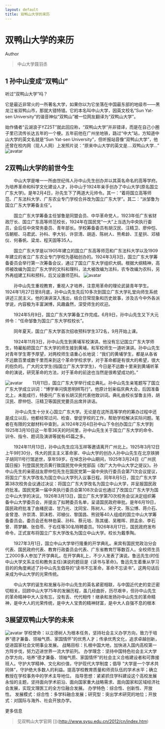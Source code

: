 ```yaml
---
layout: default
title: 双鸭山大学的来历
---
```


# 双鸭山大学的来历
Author
>中山大学聂羽丞 

## 1 **孙中山变成“双鸭山”**
听过“双鸭山大学”吗？

它是最近非常火的一所著名大学，如果你以为它坐落在中国最东部的地级市——黑龙江省双鸭山市，那就大错特错。它的本名叫中山大学，因英文校名“Sun Yat-sen University”的谐音神似“双鸭山”被一位网友翻译为“双鸭山大学”。

始作俑者“云湖浪子YZ25T”就此回应称，“双鸭山大学”并非错译，而是在自己小圈子里已流传长达五年的一个梗。五年前他在广州坐地铁，路过“中大”站，方知道中山大学的英文名就是“Sun Yat-sen University”，但听报站音像“双鸭山大学”，他还曾在校内网（现人人网）上发照片说：“原来中山大学的英文是....双鸭山大学…”
![avatar](images/1.jpg)
## **2双鸭山大学的前世今生**
　　中山大学是唯一一所由世纪伟人孙中山先生创办并以其英名命名的高等学府。为培养革命和科学文化建设人才，孙中山于1924年亲手创办了中山大学(原名国立广东大学)。是年2月4日，孙先生下了两道大元帅令。其一：“着将国立高等师范、广东法科大学、广东农业专门学校合并改为国立广东大学”。其二：“派邹鲁为国立广东大学筹备主任”。

　　国立广东大学筹备主任邹鲁是同盟会员、中华革命党人，1923年任广东省财政厅长、国立广东高等师范校长，1924年在国民党“一大”上当选为中央执行委员，会后任中央常务委员、青年部长。学校筹备委员有胡汉民、汪精卫、廖仲恺、伍朝枢、马君武、孙科、李大钊、许崇清、胡适、陈树人、熊希龄、王星拱、邓植仪、何春帆、梁龙、程天固等35人。

　　国立广东大学是以1905年建立的国立广东高等师范和广东法科大学以及1909年建立的省立广东农业专门学校为基础创办的。1924年3月3日，国立广东大学筹备委员会举行第一次筹备会议，通过了国立广东大学组织大纲。根据大纲精神，高师被改编为国立广东大学的文科和理科，法大被改编为法科，农专改编为农科，另外再组建工科和预科，后又设置师范科。
![avatar](images/2.jpg)

　　孙中山先生重视教育，重视人才培养，注意用革命的理论武装青年学生。1924年1月27日至8月底，孙中山先生先后10多次到国立广东大学礼堂向师生系统讲述三民主义。他的演讲深入浅出，结合日常现象和历史故事，涉及古今中外各派学说，内容极为丰富渊博，风趣盎然，深受师生的欢迎。

　　1924年5月9日，国立广东大学筹备工作完成。6月9日，孙中山先生又下大元帅令：“任命邹鲁为国立广东大学校校长”。

　　同年夏天，国立广东大学首次招收预科学生372名，9月开始上课。

　　1924年11月3日，孙中山先生到黄埔军校演讲。他没有忘记国立广东大学师生，特雇船把国立广东大学的师生接到黄埔，和军校师生一道听演讲。孙中山先生对青年学生寄予厚望，对两校师生语重心长地说：“我们的黄埔学生，都是从各省不远数百里或数千里而来到这个革命学校求学，对于革命都是有很大的希望，很大的抱负的。广大的文学生(指国立广东大学学生)，今日是不远数十里来到黄埔听革命的演说，研究革命的方法，对于革命的前途也当然是很希望成功的。”

![avatar](images/3.jpg)
　　11月11日，国立广东大学举行成立典礼。孙中山先生亲笔题写了国立广东大学成立训词：“博学审问慎思明辨笃行”。他原计划亲临庆典大会，后因准备北上，未能成行，特委托广东省长胡汉民代表他致训词。典礼由校长邹鲁主持，胡汉民、廖仲恺、汪精卫等国民党要员出席并讲话。

　　
孙中山先生十分关心国立广东大学。无论是在这所高等学府的筹办过程中还是成立以后，他都经常过问、检查、督促学校的工作，帮助学校解决实际问题。笔者在有限的文献材料中查到，从1924年2月4日孙中山下令创办国立广东大学到1925年3月10日这一年零36天的时间里，孙中山先生关于国立广东大学的命令、训令、指令、题词及演讲等就有45篇之多。

　　1924年11月13日，孙中山先生应冯玉祥等邀请离开广州北上。1925年3月12日上午9时30分，伟大的民主主义革命家、中山大学的创办人孙中山先生在北京铁狮子胡同11号行馆逝世，享年59岁。在悼念孙中山期间，1925年3月24日《广州民国日报》刊登国民党员黄行致国民党中央党部函《改广大为中山大学之提议》。孙中山先生的亲密战友廖仲恺先生在国民党第一届中央执行委员会第71次会议提议，将国立广东大学改名为国立中山大学列入议事日程。同年8月5日，国立广东大学第38次校务会议通过决议：将国立广东大学改名为国立中山大学，并呈报国民政府批准。国民党第一届中央执行委员会第108次会议也通过了改国立广东大学为国立中山大学的决议。1926年3月13日，国立广东大学第70次校务会议决定组织筹备中山大学委员会，并提出了拟聘委员名单，呈请国民政府审批。是年6月19日，国民政府批准了由褚民谊、甘乃光、沈同宝、陈树人、宋子文、陈公博、蒋介石、金曾澄、许崇清、郭沫若、邓植仪、黎国昌、熊锐等40人组成的国立中山大学筹备委员会。委员会还有林伯渠、孙科、蔡元培、陈其缓、吴稚晖、顾孟余、李石曾、蒋梦麟、张伯苓、于右任等30名特聘委员。1926年8月17日，国民政府发布命令，正式宣布将国立广东大学改名为国立中山大学。校长为戴季陶。

　　1927年3月1日，国立中山大学举行隆重的开学典礼。来宾有国民党政治分会代表、国民政府代表、教育行政委员会代表、广东省教育厅等数百人。全校师生员工2000多人参加了开学典礼。在开学典礼上，不少人发表了演说。鲁迅先生(时任中山大学文系主任和教务主任)演说的题目是《读书与革命》。鲁迅先生着重从学习目的的角度阐述了孙中山先生倡导的“读书不忘革命，革命不忘读书”。这两句话后来成为中山大学的光荣传统。

　　中山大学的诞生和发展与孙中山先生的英名紧密相联，与中国近代史的变迁密切相关。回顾中山大学75年的发展历程，虽几经曲折，历尽艰辛，但孙中山先生的革命精神中大人没有忘，没有丢、代代相传！继承和发扬孙中山先生的革命精神，是中大人的光荣传统，是中大人宝贵的精神财富，是中大人自强不息的根本

## 3**展望双鸭山大学的未来**
![avatar](images\4.jpg)
学校使命：以立德树人为根本任务，坚持社会主义办学方向，致力于培养“德才兼备、领袖气质、家国情怀”的优秀人才；传承优秀文化，追求卓越创新，促进国家社会文明事业发展。
战略目标：扎根中国大地，加快进入国内高校第一方阵步伐，努力迈进世界一流大学前列。
办学理念：坚持中国特色社会主义大学办学方向，培养“德才兼备、领袖气质、家国情怀”的社会主义合格建设者和可靠接班人。守护大学精神、文化和价值，守护现代大学制度；倡导 “大学是一个学术共同体”，守护绝大多数人的利益。提高学校教育质量和师资队伍的学术水平；确立教授在学校事务中的学术主导地位。
指导思想：紧紧抓住学科建设这个高校发展永恒的主题，坚持面向学术前沿、面向国家重大战略需求、面向国家和区域经济社会发展，实现文理医工的全方位融合发展。
办学特色：综合性、创新性、开放性。
发展模式：综合性：多学科融合发展；研究型：突出学术研究的地位；开放式：对国际与海外、社会开放办学。

更多信息
>见双鸭山大学官网
>[])(http://www.sysu.edu.cn/2012/cn/index.htm)

